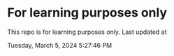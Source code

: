 # For learning purposes only
This repo is for learning purposes only.
Last updated at

Tuesday, March 5, 2024 5:27:46 PM

